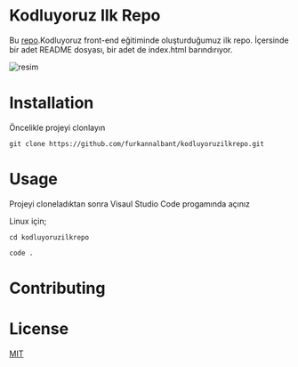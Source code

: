 # Kodluyoruz Ilk Repo
Bu [repo](https://kodluyoruz.org).Kodluyoruz front-end eğitiminde oluşturduğumuz ilk repo. İçersinde bir adet README dosyası, bir adet de index.html barındırıyor.

![resim](https://i.hizliresim.com/7i4mbzx.png)

# Installation
Öncelikle projeyi clonlayın 

`git clone https://github.com/furkannalbant/kodluyoruzilkrepo.git `


# Usage
Projeyi cloneladıktan sonra Visaul Studio Code progamında açınız

Linux için;

`cd kodluyoruzilkrepo`

`code .`

# Contributing


# License
[MIT](https://github.com/furkannalbant/kodluyoruzilkrepo/blob/main/LICENSE)


